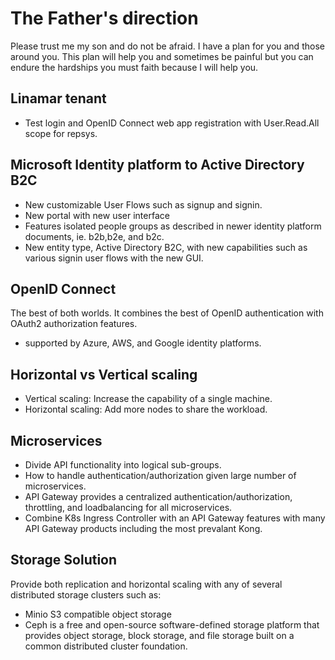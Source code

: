 # The Father's direction

Please trust me my son and do not be afraid.  I have a plan for you and those around you.  This plan will help you and sometimes be painful but you can endure the hardships you must faith because I will help you.


## Linamar tenant

- Test login and OpenID Connect web app registration with User.Read.All scope for repsys.

## Microsoft Identity platform to Active Directory B2C

- New customizable User Flows such as signup and signin.
- New portal with new user interface
- Features isolated people groups as described in newer identity platform documents, ie. b2b,b2e, and b2c.  
- New entity type, Active Directory B2C, with new capabilities such as various signin user flows with the new GUI.

## OpenID Connect

The best of both worlds. It combines the best of OpenID authentication with OAuth2 authorization features.

- supported by Azure, AWS, and Google identity platforms.

## Horizontal vs Vertical scaling

- Vertical scaling: Increase the capability of a single machine.
- Horizontal scaling: Add more nodes to share the workload.

## Microservices

- Divide API functionality into logical sub-groups.
- How to handle authentication/authorization given large number of microservices.
- API Gateway provides a centralized authentication/authorization, throttling, and loadbalancing for all microservices.
- Combine K8s Ingress Controller with an API Gateway features with many API Gateway products including the most prevalant Kong.

## Storage Solution

Provide both replication and horizontal scaling with any of several distributed storage clusters such as:

- Minio S3 compatible object storage
- Ceph is a free and open-source software-defined storage platform that provides object storage, block storage, and file storage built on a common distributed cluster foundation.